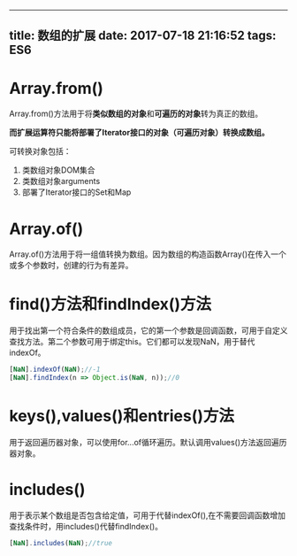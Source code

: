 
---
title: 数组的扩展
date: 2017-07-18 21:16:52
tags: ES6
---



# Array.from()



Array.from()方法用于将**类似数组的对象**和**可遍历的对象**转为真正的数组。

**而扩展运算符只能将部署了Iterator接口的对象（可遍历对象）转换成数组。**

可转换对象包括：

1. 类数组对象DOM集合
2. 类数组对象arguments
3. 部署了Iterator接口的Set和Map

# Array.of()

Array.of()方法用于将一组值转换为数组。因为数组的构造函数Array()在传入一个或多个参数时，创建的行为有差异。

# find()方法和findIndex()方法

用于找出第一个符合条件的数组成员，它的第一个参数是回调函数，可用于自定义查找方法。第二个参数可用于绑定this。它们都可以发现NaN，用于替代indexOf。

```js
[NaN].indexOf(NaN);//-1
[NaN].findIndex(n => Object.is(NaN, n));//0
```

# keys(),values()和entries()方法

用于返回遍历器对象，可以使用for...of循环遍历。默认调用values()方法返回遍历器对象。

# includes()

用于表示某个数组是否包含给定值，可用于代替indexOf(),在不需要回调函数增加查找条件时，用includes()代替findIndex()。

```js
[NaN].includes(NaN);//true
```

